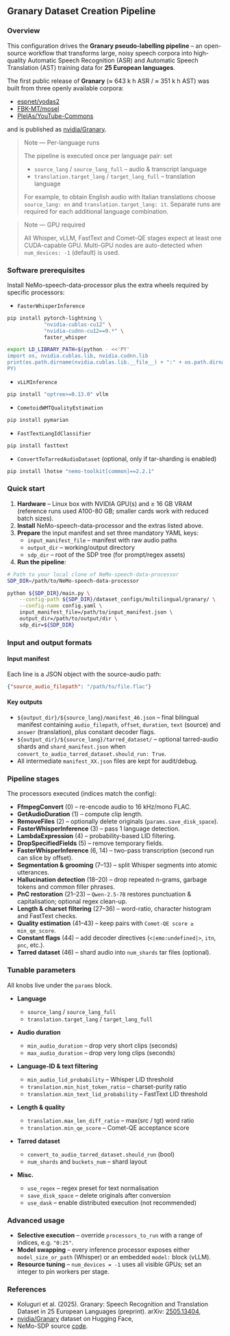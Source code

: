 ## Granary Dataset Creation Pipeline

### Overview

This configuration drives the **Granary pseudo-labelling pipeline** – an open-source workflow that transforms large, noisy speech corpora into high-quality Automatic Speech Recognition (ASR) and Automatic Speech Translation (AST) training data for **25 European languages**.

The first public release of **Granary** (≈ 643 k h ASR / ≈ 351 k h AST) was built from three openly available corpora:

- [espnet/yodas2](https://huggingface.co/datasets/espnet/yodas2)
- [FBK-MT/mosel](https://huggingface.co/datasets/FBK-MT/mosel)
- [PleIAs/YouTube-Commons](https://huggingface.co/datasets/PleIAs/YouTube-Commons)

and is published as [nvidia/Granary](https://huggingface.co/datasets/nvidia/Granary).

> Note — Per-language runs
> 
> The pipeline is executed once per language pair: set
> - `source_lang` / `source_lang_full` – audio & transcript language
> - `translation.target_lang` / `target_lang_full` – translation language
> 
> For example, to obtain English audio with Italian translations choose `source_lang: en` and `translation.target_lang: it`. Separate runs are required for each additional language combination.

> Note — GPU required
> 
> All Whisper, vLLM, FastText and Comet-QE stages expect at least one CUDA-capable GPU. Multi-GPU nodes are auto-detected when `num_devices: -1` (default) is used.

### Software prerequisites

Install NeMo-speech-data-processor plus the extra wheels required by specific processors:

- `FasterWhisperInference`

```bash
pip install pytorch-lightning \
            "nvidia-cublas-cu12" \
            "nvidia-cudnn-cu12==9.*" \
            faster_whisper

export LD_LIBRARY_PATH=$(python - <<'PY'
import os, nvidia.cublas.lib, nvidia.cudnn.lib
print(os.path.dirname(nvidia.cublas.lib.__file__) + ":" + os.path.dirname(nvidia.cudnn.lib.__file__))
PY)
```

- `vLLMInference`

```bash
pip install "optree>=0.13.0" vllm
```

- `CometoidWMTQualityEstimation`

```bash
pip install pymarian
```

- `FastTextLangIdClassifier`

```bash
pip install fasttext
```

- `ConvertToTarredAudioDataset` (optional, only if tar-sharding is enabled)

```bash
pip install lhotse "nemo-toolkit[common]==2.2.1"
```

### Quick start

1. **Hardware** – Linux box with NVIDIA GPU(s) and ≥ 16 GB VRAM (reference runs used A100-80 GB; smaller cards work with reduced batch sizes).
2. **Install** NeMo-speech-data-processor and the extras listed above.
3. **Prepare** the input manifest and set three mandatory YAML keys:
   - `input_manifest_file` – manifest with raw audio paths  
   - `output_dir` – working/output directory  
   - `sdp_dir` – root of the SDP tree (for prompt/regex assets)
4. **Run the pipeline**:

```bash
# Path to your local clone of NeMo-speech-data-processor
SDP_DIR=/path/to/NeMo-speech-data-processor

python ${SDP_DIR}/main.py \
    --config-path ${SDP_DIR}/dataset_configs/multilingual/granary/ \
    --config-name config.yaml \
    input_manifest_file=/path/to/input_manifest.json \
    output_dir=/path/to/output/dir \
    sdp_dir=${SDP_DIR}
```

### Input and output formats

#### Input manifest

Each line is a JSON object with the source-audio path:

```json
{"source_audio_filepath": "/path/to/file.flac"}
```

#### Key outputs

  - `${output_dir}/${source_lang}/manifest_46.json` – final bilingual manifest containing `audio_filepath`, `offset`, `duration`, `text` (source) and `answer` (translation), plus constant decoder flags.
  - `${output_dir}/${source_lang}/tarred_dataset/` – optional tarred-audio shards and `shard_manifest.json` when `convert_to_audio_tarred_dataset.should_run: True`.
  - All intermediate `manifest_XX.json` files are kept for audit/debug.

### Pipeline stages

The processors executed (indices match the config):

- **FfmpegConvert** (0) – re-encode audio to 16 kHz/mono FLAC.
- **GetAudioDuration** (1) – compute clip length.
- **RemoveFiles** (2) – optionally delete originals (`params.save_disk_space`).
- **FasterWhisperInference** (3) – pass 1 language detection.
- **LambdaExpression** (4) – probability-based LID filtering.
- **DropSpecifiedFields** (5) – remove temporary fields.
- **FasterWhisperInference** (6, 14) – two-pass transcription (second run can slice by offset).
- **Segmentation & grooming** (7–13) – split Whisper segments into atomic utterances.
- **Hallucination detection** (18–20) – drop repeated n-grams, garbage tokens and common filler phrases.
- **PnC restoration** (21–23) – `Qwen-2.5-7B` restores punctuation & capitalisation; optional regex clean-up.
- **Length & charset filtering** (27–36) – word-ratio, character histogram and FastText checks.
- **Quality estimation** (41–43) – keep pairs with `Comet-QE score ≥ min_qe_score`.
- **Constant flags** (44) – add decoder directives (`<|emo:undefined|>`, `itn`, `pnc`, etc.).
- **Tarred dataset** (46) – shard audio into `num_shards` tar files (optional).

### Tunable parameters

All knobs live under the `params` block.

- **Language**
  - `source_lang` / `source_lang_full`
  - `translation.target_lang` / `target_lang_full`

- **Audio duration**
  - `min_audio_duration` – drop very short clips (seconds)
  - `max_audio_duration` – drop very long clips (seconds)

- **Language-ID & text filtering**
  - `min_audio_lid_probability` – Whisper LID threshold
  - `translation.min_hist_token_ratio` – charset-purity ratio
  - `translation.min_text_lid_probability` – FastText LID threshold

- **Length & quality**
  - `translation.max_len_diff_ratio` – max(src / tgt) word ratio
  - `translation.min_qe_score` – Comet-QE acceptance score

- **Tarred dataset**
  - `convert_to_audio_tarred_dataset.should_run` (bool)
  - `num_shards` and `buckets_num` – shard layout

- **Misc.**
  - `use_regex` – regex preset for text normalisation
  - `save_disk_space` – delete originals after conversion
  - `use_dask` – enable distributed execution (not recommended)

### Advanced usage

- **Selective execution** – override `processors_to_run` with a range of indices, e.g. `"0:25"`.
- **Model swapping** – every inference processor exposes either `model_size_or_path` (Whisper) or an embedded `model:` block (vLLM).
- **Resource tuning** – `num_devices = -1` uses all visible GPUs; set an integer to pin workers per stage.

### References

- Koluguri et al. (2025). Granary: Speech Recognition and Translation Dataset in 25 European Languages (preprint). arXiv: [2505.13404](https://arxiv.org/abs/2505.13404),
- [nvidia/Granary](https://huggingface.co/datasets/nvidia/Granary) dataset on Hugging Face,
- NeMo-SDP source [code](https://github.com/NVIDIA/NeMo-speech-data-processor/blob/main/dataset_configs/multilingual/granary/>). 